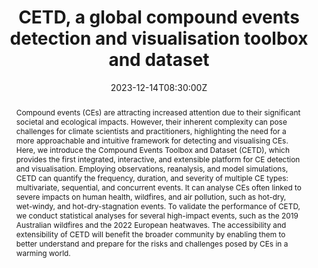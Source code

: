---
title: CETD, a global compound events detection and visualisation toolbox and dataset

event: AGU 2023
event_url: https://agu.confex.com/agu/fm23/meetingapp.cgi/Paper/1393543

location: Moscone Center
address:
  street: 747 Howard St
  city: San Francisco
  region: CA
  postcode: '94103'
  country: United States

summary: 
abstract: 'Compound events (CEs) are attracting increased attention due to their significant societal and ecological impacts. However, their inherent complexity can pose challenges for climate scientists and practitioners, highlighting the need for a more approachable and intuitive framework for detecting and visualising CEs. Here, we introduce the Compound Events Toolbox and Dataset (CETD), which provides the first integrated, interactive, and extensible platform for CE detection and visualisation. Employing observations, reanalysis, and model simulations, CETD can quantify the frequency, duration, and severity of multiple CE types: multivariate, sequential, and concurrent events. It can analyse CEs often linked to severe impacts on human health, wildfires, and air pollution, such as hot-dry, wet-windy, and hot-dry-stagnation events. To validate the performance of CETD, we conduct statistical analyses for several high-impact events, such as the 2019 Australian wildfires and the 2022 European heatwaves. The accessibility and extensibility of CETD will benefit the broader community by enabling them to better understand and prepare for the risks and challenges posed by CEs in a warming world.'

# Talk start and end times.
#   End time can optionally be hidden by prefixing the line with `#`.
date: '2023-12-14T08:30:00Z'
date_end: '2023-12-14T12:50:00Z'
all_day: false

# Schedule page publish date (NOT talk date).
publishDate: '2023-10-04T00:00:00Z'

authors:
  - admin
  - Mingfang Ting
  - Kai Kornhuber
  - Radley M. Horton
  - Yaping Yang
  - Yelin Jiang

tags:
  - 复合事件
  - 数据
  - 工具

# Is this a featured talk? (true/false)
featured: false

image:
  caption: '在会议现场'
  focal_point: Right

#links:
#  - icon: twitter
#    icon_pack: fab
#    name: Follow
#    url: https://twitter.com/georgecushen
url_code: ''
url_pdf: '/uploads/202312-AGU.pdf'
url_slides: ''
url_video: ''

# Markdown Slides (optional).
#   Associate this talk with Markdown slides.
#   Simply enter your slide deck's filename without extension.
#   E.g. `slides = "example-slides"` references `content/slides/example-slides.md`.
#   Otherwise, set `slides = ""`.
slides: ""

# Projects (optional).
#   Associate this post with one or more of your projects.
#   Simply enter your project's folder or file name without extension.
#   E.g. `projects = ["internal-project"]` references `content/project/deep-learning/index.md`.
#   Otherwise, set `projects = []`.
projects:
  - example
---